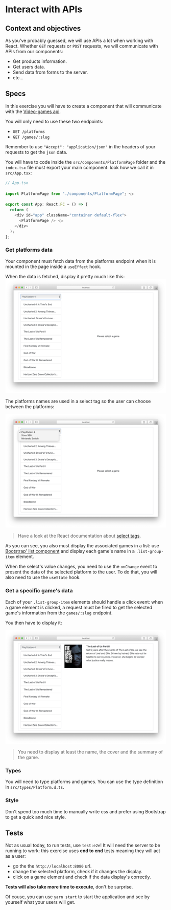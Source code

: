 # Interact with APIs

## Context and objectives

As you've probably guessed, we will use APIs a lot when working with React. Whether `GET` requests or `POST` requests, we will communicate with APIs from our components:

- Get products information.
- Get users data.
- Send data from forms to the server.
- etc...

## Specs

In this exercise you will have to create a component that will communicate with the [Video-games api](https://videogames-sparta.herokuapp.com/).

You will only need to use these two endpoints:
- `GET /platforms`
- `GET /games/:slug`

Remember to use `"Accept": "application/json"` in the headers of your requests to get the `json` data.

You will have to code inside the `src/components/PlatformPage` folder and the `index.tsx` file must export your main component: look how we call it in `src/App.tsx`:

```ts
// App.tsx

import PlatformPage from "./components/PlatformPage"; 👈

export const App: React.FC = () => {
  return (
    <div id="app" className="container default-flex">
      <PlatformPage /> 👈
    </div>
  );
};
```

### Get platforms data

Your component must fetch data from the platforms endpoint when it is mounted in the page inside a `useEffect` hook.

When the data is fetched, display it pretty much like this:
![On page load](./assets/images/on-load.png)

The platforms names are used in a select tag so the user can choose between the platforms:

![On select click](./assets/images/select-click.png)
> Have a look at the React documentation about [select tags](https://reactjs.org/docs/forms.html#the-select-tag).

As you can see, you also must display the associated games in a list: use [Bootstrap' list component](https://getbootstrap.com/docs/4.4/components/list-group/#basic-example) and display each game's name in a `.list-group-item` element.

When the select's value changes, you need to use the `onChange` event to present the data of the selected platform to the user. To do that, you will also need to use the `useState` hook.

### Get a specific game's data

Each of your `.list-group-item` elements should handle a click event: when a game element is clicked, a request must be fired to get the selected game's information from the `games/:slug` endpoint.

You then have to display it:

![game data](./assets/images/game-click.png)
> You need to display at least the name, the cover and the summary of the game.

### Types

You will need to type platforms and games. You can use the type definition in `src/types/Platform.d.ts`.

### Style

Don't spend too much time to manually write css and prefer using Bootstrap to get a quick and nice style.

## Tests

Not as usual today, to run tests, use `test:e2e`! It will need the server to be running to work: this exercise uses **end to end** tests meaning they will act as a user:

- go the the `http://localhost:8080` url.
- change the selected platform, check if it changes the display.
- click on a game element and check if the data display's correctly.

**Tests will also take more time to execute**, don't be surprise.

Of couse, you can use `yarn start` to start the application and see by yourself what your users will get.
